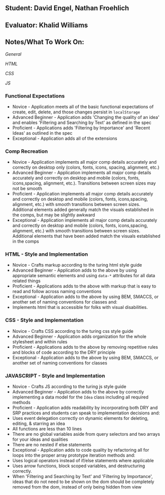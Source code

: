 ## Student: David Engel, Nathan Froehlich
## Evaluator: Khalid Williams
## Notes/What To Work On:

_General_

_HTML_

_CSS_

_JS_

### Functional Expectations

*  Novice - Application meets all of the basic functional expectations of create, edit, delete, and those changes persist in `localStorage`
*  Advanced Beginner - Application adds 'Changing the quality of an idea' and enables 'Filtering and Searching by Text' as defined in the spec
*  Proficient - Applications adds 'Filtering by Importance' and 'Recent Ideas' as outlined in the spec
*  Exceptional - Application adds all of the extensions

### Comp Recreation

*  Novice - Application implements all major comp details accurately and correctly on desktop only (colors, fonts, icons, spacing, alignment, etc.)
*  Advanced Beginner - Application implements all major comp details accurately and correctly on desktop and mobile (colors, fonts, icons,spacing, alignment,  etc.). Transitions between screen sizes may not be smooth
*  Proficient - Application implements all major comp details accurately and correctly on desktop and mobile (colors, fonts, icons,spacing, alignment,  etc.) with smooth transitions between screen sizes. Additional elements added generally match the visuals established in the comps, but may be slightly awkward
*  Exceptional - Application implements all major comp details accurately and correctly on desktop and mobile (colors, fonts, icons,spacing, alignment,  etc.) with smooth transitions between screen sizes. Additional elements that have been added match the visuals established in the comps

### HTML - Style and Implementation

*  Novice - Crafts markup according to the turing html style guide
*  Advanced Beginner - Application adds to the above by using appropriate semantic elements and using `data-*` attributes for all data related things
*  Proficient - Applications adds to the above with markup that is easy to read and follow across naming conventions
*  Exceptional - Application adds to the above by using BEM, SMACCS, or another set of naming conventions for classes and:
  *  Implements html that is accessible for folks with visual disabilities.

### CSS - Style and Implementation

*  Novice - Crafts CSS according to the turing css style guide
*  Advanced Beginner - Application adds organization for the whole stylesheet and within rules
*  Proficient - Applications adds to the above by removing repetitive rules and blocks of code according to the DRY principle
*  Exceptional - Application adds to the above by using BEM, SMACCS, or another set of naming conventions for classes

### JAVASCRIPT - Style and Implementation

*  Novice - Crafts JS according to the turing js style guide
*  Advanced Beginner - Application adds to the above by correctly implementing a data model for the `Idea` class including all required methods
*  Proficient - Application adds readability by incorporating both DRY and SRP practices and students can speak to implementation decisions and:
  *  Uses event delegation correctly on dynamic elements for deleting, editing, & starring an idea
  *  All functions are less than 10 lines
  *  There are no global variables aside from query selectors and two arrays for your ideas and qualities
  *  There are no nested if else statements
*  Exceptional - Application adds to code quality by refactoring all for loops into the proper array prototype iteration methods and:
  *  Uses logical operators instead of if/else statements where applicable
  *  Uses arrow functions, block scoped variables, and destructuring correctly.
  *  When 'Filtering and Searching by Text' and 'Filtering by Importance', ideas that do not need to be shown on the dom should be completely removed from the dom, instead of only being hidden from view